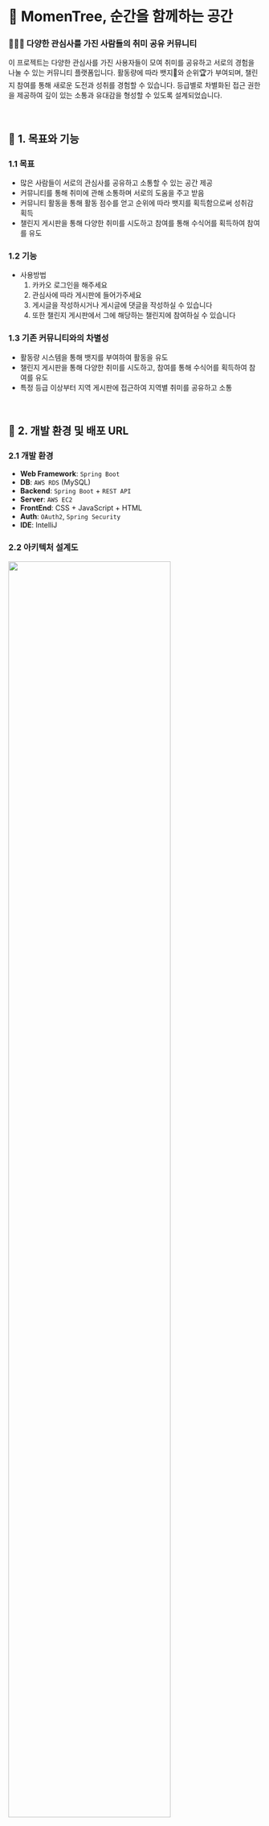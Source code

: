 # 🌿 MomenTree, 순간을 함께하는 공간

### 🧑‍🤝‍🧑 다양한 관심사를 가진 사람들의 취미 공유 커뮤니티

이 프로젝트는 다양한 관심사를 가진 사용자들이 모여 취미를 공유하고 서로의 경험을 나눌 수 있는 커뮤니티 플랫폼입니다.
활동량에 따라 뱃지🏅와 순위🏆가 부여되며, 챌린지 참여를 통해 새로운 도전과 성취를 경험할 수 있습니다.
등급별로 차별화된 접근 권한을 제공하여 깊이 있는 소통과 유대감을 형성할 수 있도록 설계되었습니다.

<br>

## 🚀 1. 목표와 기능

### 1.1 목표

- 많은 사람들이 서로의 관심사를 공유하고 소통할 수 있는 공간 제공
- 커뮤니티를 통해 취미에 관해 소통하며 서로의 도움을 주고 받음
- 커뮤니티 활동을 통해 활동 점수를 얻고 순위에 따라 뱃지를 획득함으로써 성취감 획득
- 챌린지 게시판을 통해 다양한 취미를 시도하고 참여를 통해 수식어를 획득하여 참여를 유도

### 1.2 기능

* 사용방법
    1. 카카오 로그인을 해주세요
    2. 관심사에 따라 게시판에 들어가주세요
    3. 게시글을 작성하시거나 게시글에 댓글을 작성하실 수 있습니다
    4. 또한 챌린지 게시판에서 그에 해당하는 챌린지에 참여하실 수 있습니다

### 1.3 기존 커뮤니티와의 차별성

* 활동량 시스템을 통해 뱃지를 부여하여 활동을 유도
* 챌린지 게시판을 통해 다양한 취미를 시도하고, 참여를 통해 수식어를 획득하여 참여를 유도
* 특정 등급 이상부터 지역 게시판에 접근하여 지역별 취미를 공유하고 소통

<br>

## 🔗 2. 개발 환경 및 배포 URL

### 2.1 개발 환경

- **Web Framework**: `Spring Boot`
- **DB**: `AWS RDS` (MySQL)
- **Backend**: `Spring Boot` + `REST API`
- **Server**: `AWS EC2`
- **FrontEnd**: CSS + JavaScript + HTML
- **Auth**: `OAuth2`, `Spring Security`
- **IDE**: IntelliJ

### 2.2 아키텍처 설계도

<img src="https://github.com/user-attachments/assets/02ea1f51-ceba-46b9-8925-ae83c0bcd3a2" width="80%">

### 2.3 서비스 URL 정보

- 실행 URL: http://52.78.95.78:8080/
- `GitHub` 레포: https://github.com/ESTsoft-Back-end-6th-2nd-project-team3/ESTsoft-2nd-Project

<br>

## 📅 3. 프로젝트 관리와 개발 일정

### 3.1 팀 구성

- **팀장**: 황승현
- **팀원**: 언형민, 이슬기, 전지현

### 3.2 개발 기간

- **개발 기간**: 2024년 10월 28일 - 2024년 11월 13일
- **최종 수정 및 문서화**: 2024년 11월 12일 - 2024년 11월 13일

### 3.2 WBS

- [Notion 타임라인](https://oreumi.notion.site/bc0f904de9ed4905b44b47815fb61ad7?v=0fec363373844f20a44ff85d287a77ee)

<br>

## 📓 4. 요구사항 명세와 기능 명세

### 4.1 요구사항 명세

<img src="https://github.com/user-attachments/assets/6809ef18-76ba-4876-9748-64123670165c" width="80%">

<br>

## ️ 📁 5. 프로젝트 구조

### 5.1 프로젝트 구조

<details>
  <summary>📂 ESTsoft-2st-Project</summary>
┣ 📂 .gradle<br>
┣ 📂 .idea<br>
┣ 📂 build<br>
┣ 📂 gradle<br>
┣ 📂 src<br>
┃ ┣ 📂 main<br>
┃ ┃ ┣ 📂 java<br>
┃ ┃ ┃ ┣ 📂 com.estsoft.estsoft2ndproject<br>
┃ ┃ ┃ ┃ ┣ 📂 config<br>
┃ ┃ ┃ ┃ ┃ ┣ 📜 JasyptConfigAES<br>
┃ ┃ ┃ ┃ ┃ ┗ 📜 WebSecurityConfig<br>
┃ ┃ ┃ ┃ ┣ 📂 controller<br>
┃ ┃ ┃ ┃ ┃ ┣ 📂 api<br>
┃ ┃ ┃ ┃ ┃ ┃ ┣ 📜 AdminController<br>
┃ ┃ ┃ ┃ ┃ ┃ ┣ 📜 CommentApiController<br>
┃ ┃ ┃ ┃ ┃ ┃ ┣ 📜 ImageController<br>
┃ ┃ ┃ ┃ ┃ ┃ ┣ 📜 MenuDataController<br>
┃ ┃ ┃ ┃ ┃ ┃ ┣ 📜 MyPageController<br>
┃ ┃ ┃ ┃ ┃ ┃ ┣ 📜 ObjectiveController<br>
┃ ┃ ┃ ┃ ┃ ┃ ┣ 📜 PostApiController<br>
┃ ┃ ┃ ┃ ┃ ┃ ┗ 📜 UserController<br>
┃ ┃ ┃ ┃ ┃ ┣ 📂 main<br>
┃ ┃ ┃ ┃ ┃ ┃ ┣ 📜 CustomErrorController<br>
┃ ┃ ┃ ┃ ┃ ┃ ┣ 📜 PageController<br>
┃ ┃ ┃ ┃ ┃ ┃ ┗ 📜 PostController<br>
┃ ┃ ┃ ┃ ┣ 📂 customException<br>
┃ ┃ ┃ ┃ ┃ ┗ 📜 AdditionalInformationRequireException<br>
┃ ┃ ┃ ┃ ┣ 📂 domain<br>
┃ ┃ ┃ ┃ ┃ ┣ 📂 dto<br>
┃ ┃ ┃ ┃ ┃ ┃ ┣ 📂 activityScore<br>
┃ ┃ ┃ ┃ ┃ ┃ ┃ ┣ 📜 ScoreRequestDTO<br>
┃ ┃ ┃ ┃ ┃ ┃ ┣ 📂 admin<br>
┃ ┃ ┃ ┃ ┃ ┃ ┃ ┣ 📜 PostListResponse<br>
┃ ┃ ┃ ┃ ┃ ┃ ┃ ┣ 📜 UserLevelRequest<br>
┃ ┃ ┃ ┃ ┃ ┃ ┃ ┗ 📜 UserListResponse<br>
┃ ┃ ┃ ┃ ┃ ┃ ┣ 📂 comment<br>
┃ ┃ ┃ ┃ ┃ ┃ ┃ ┣ 📜 CommentListResponseDTO<br>
┃ ┃ ┃ ┃ ┃ ┃ ┃ ┣ 📜 CommentRequestDTO<br>
┃ ┃ ┃ ┃ ┃ ┃ ┃ ┗ 📜 CommentResponseDTO<br>
┃ ┃ ┃ ┃ ┃ ┃ ┣ 📂 mypage<br>
┃ ┃ ┃ ┃ ┃ ┃ ┃ ┣ 📜 ObjectiveRequestDTO<br>
┃ ┃ ┃ ┃ ┃ ┃ ┃ ┣ 📜 PostResponseDTO<br>
┃ ┃ ┃ ┃ ┃ ┃ ┃ ┣ 📜 UserInfoRequestDTO<br>
┃ ┃ ┃ ┃ ┃ ┃ ┃ ┗ 📜 UserInfoResponseDTO<br>
┃ ┃ ┃ ┃ ┃ ┃ ┣ 📂 post<br>
┃ ┃ ┃ ┃ ┃ ┃ ┃ ┣ 📜 CommentResponseDTO<br>
┃ ┃ ┃ ┃ ┃ ┃ ┃ ┣ 📜 LikeRequestDTO<br>
┃ ┃ ┃ ┃ ┃ ┃ ┃ ┣ 📜 PostRequestDTO<br>
┃ ┃ ┃ ┃ ┃ ┃ ┃ ┗ 📜 PostResponseDTO<br>
┃ ┃ ┃ ┃ ┃ ┃ ┗ 📂 user<br>
┃ ┃ ┃ ┃ ┃ ┃ ┃ ┣ 📜 CustomUserDetails<br>
┃ ┃ ┃ ┃ ┃ ┃ ┃ ┣ 📜 RegisterRequestDTO<br>
┃ ┃ ┃ ┃ ┃ ┃ ┃ ┗ 📜 UserRequestDTO<br>
┃ ┃ ┃ ┃ ┃ ┣ 📜 ActivityScore<br>
┃ ┃ ┃ ┃ ┃ ┣ 📜 Category<br>
┃ ┃ ┃ ┃ ┃ ┣ 📜 Comment<br>
┃ ┃ ┃ ┃ ┃ ┣ 📜 Level<br>
┃ ┃ ┃ ┃ ┃ ┣ 📜 Likes<br>
┃ ┃ ┃ ┃ ┃ ┣ 📜 Objective<br>
┃ ┃ ┃ ┃ ┃ ┣ 📜 Post<br>
┃ ┃ ┃ ┃ ┃ ┣ 📜 PostType<br>
┃ ┃ ┃ ┃ ┃ ┣ 📜 Region<br>
┃ ┃ ┃ ┃ ┃ ┣ 📜 SubMenu<br>
┃ ┃ ┃ ┃ ┃ ┗ 📜 User<br>
┃ ┃ ┃ ┃ ┣ 📂 exception<br>
┃ ┃ ┃ ┃ ┃ ┣ 📜 CustomAccessDeniedHandler<br>
┃ ┃ ┃ ┃ ┃ ┣ 📜 GlobalExceptionHandler<br>  
┃ ┃ ┃ ┃ ┃ ┣ 📜 PostNotFoundException<br>  
┃ ┃ ┃ ┃ ┃ ┗ 📜 UserNotFoundException<br> 
┃ ┃ ┃ ┃ ┣ 📂 repository<br>
┃ ┃ ┃ ┃ ┃ ┣ 📜 ActivityScoreRepository<br>
┃ ┃ ┃ ┃ ┃ ┣ 📜 CategoryRepository<br>
┃ ┃ ┃ ┃ ┃ ┣ 📜 CommentRepository<br>
┃ ┃ ┃ ┃ ┃ ┣ 📜 LikesRepository<br>
┃ ┃ ┃ ┃ ┃ ┣ 📜 ObjectiveRepository<br>
┃ ┃ ┃ ┃ ┃ ┣ 📜 PostRepository<br>
┃ ┃ ┃ ┃ ┃ ┣ 📜 RegionRepository<br>
┃ ┃ ┃ ┃ ┃ ┗ 📜 UserRepository<br>
┃ ┃ ┃ ┃ ┣ 📂 service<br>
┃ ┃ ┃ ┃ ┃ ┣ 📜 AdminService<br>
┃ ┃ ┃ ┃ ┃ ┣ 📜 CommentService<br>
┃ ┃ ┃ ┃ ┃ ┣ 📜 MenuDataService<br>
┃ ┃ ┃ ┃ ┃ ┣ 📜 MyPageService<br>
┃ ┃ ┃ ┃ ┃ ┣ 📜 ObjectiveService<br>
┃ ┃ ┃ ┃ ┃ ┣ 📜 PostService<br>
┃ ┃ ┃ ┃ ┃ ┗ 📜 UserService<br>
┃ ┃ ┃ ┃ ┗ 📜 EsTsoft2ndProjectApplication<br>
┃ ┃ ┣ 📂 resources<br>
┃ ┃ ┃ ┣ 📂 sql<br>
┃ ┃ ┃ ┃ ┗ 📜 Untitled.sql<br>
┃ ┃ ┃ ┣ 📂 static<br>
┃ ┃ ┃ ┃ ┣ 📂 css<br>
┃ ┃ ┃ ┃ ┃ ┣ 📜 base.css<br>
┃ ┃ ┃ ┃ ┃ ┗ 📜 reset.css<br>
┃ ┃ ┃ ┃ ┣ 📂 images<br>
┃ ┃ ┃ ┃ ┃ ┗ 📜 logo.png<br>
┃ ┃ ┃ ┃ ┣ 📂 img<br>
┃ ┃ ┃ ┃ ┃ ┗ 📜 kakao-icon.svg<br>
┃ ┃ ┃ ┃ ┣ 📂 js<br>
┃ ┃ ┃ ┃ ┗ ┗ 📜 bulletin-board-list.js<br>
┃ ┃ ┃ ┗ 📂 templates<br>
┃ ┃ ┃ ┃ ┣ 📂 fragment<br>
┃ ┃ ┃ ┃ ┃ ┣ 📜 admin-board-list.html<br>
┃ ┃ ┃ ┃ ┃ ┣ 📜 board-list.html<br>
┃ ┃ ┃ ┃ ┃ ┣ 📜 bulletin-board-list.html<br>
┃ ┃ ┃ ┃ ┃ ┣ 📜 category.html<br>
┃ ┃ ┃ ┃ ┃ ┣ 📜 category-best.html<br>
┃ ┃ ┃ ┃ ┃ ┣ 📜 category-name.html<br>
┃ ┃ ┃ ┃ ┃ ┣ 📜 edit-objective.html<br>
┃ ┃ ┃ ┃ ┃ ┣ 📜 edit-profile.html<br>
┃ ┃ ┃ ┃ ┃ ┣ 📜 main-page-best.html<br>
┃ ┃ ┃ ┃ ┃ ┣ 📜 main-page-signin.html<br>
┃ ┃ ┃ ┃ ┃ ┣ 📜 my-objective.html<br>
┃ ┃ ┃ ┃ ┃ ┣ 📜 mypage-profile.html<br>
┃ ┃ ┃ ┃ ┃ ┣ 📜 participated-challenge.html<br>
┃ ┃ ┃ ┃ ┃ ┣ 📜 register.html<br>
┃ ┃ ┃ ┃ ┃ ┣ 📜 search-all.html<br>
┃ ┃ ┃ ┃ ┃ ┣ 📜 view-comment.html<br>
┃ ┃ ┃ ┃ ┃ ┣ 📜 view-post.html<br>
┃ ┃ ┃ ┃ ┃ ┗ 📜 write-post.html<br>
┃ ┃ ┃ ┃ ┣ 📂 post<br>
┃ ┃ ┃ ┃ ┃ ┣ 📜 create-post.html<br>
┃ ┃ ┃ ┃ ┃ ┣ 📜 view-post.html<br>
┃ ┃ ┃ ┃ ┃ ┣ 📜 view-post-all.html<br>
┃ ┃ ┃ ┃ ┃ ┣ 📜 view-post-by-category.html<br>
┃ ┃ ┃ ┃ ┃ ┗ 📜 view-search-results.html<br>
┃ ┃ ┃ ┃ ┣ 📂 testHtml<br>
┃ ┃ ┃ ┃ ┃ ┣ 📜 comment-test.html<br>
┃ ┃ ┃ ┃ ┃ ┣ 📜 index.html<br>
┃ ┃ ┃ ┃ ┃ ┗ 📜 objectives_stats.html<br>
┃ ┃ ┃ ┗ 📜 application.yml<br>
┣ 📂 test<br>
┣ 📜 .gitignore<br>
┣ 📜 build.gradle<br>
┣ 📜 gradlew<br>
┣ 📜 README.md<br>
┗ 📜 settings.gradle<br>
</details>

<br>

### 5.2 데이터베이스 구조

- [DBDiagram](https://dbdiagram.io/d/6721d847b4216d5a28b12345)

<br>

### ERD

  <img src="https://github.com/user-attachments/assets/de305903-dfd0-40e6-b00b-4842088d0bd9" width="80%">

#### 📍 스키마 주요 사항

- **LIKES**
    - `like_type`: 게시글, 댓글 구분
    - `target_id`: 게시글, 댓글 id
- **POST**
    - `post_type`: 카테고리, 지역, 챌린지, 공지사항 구분
    - `category_id`: 카테고리, 지역 id

<br>

## 🖥️ 6. UI 구성 및 화면 정의서

### 6.1 메뉴 구조도

<img src="https://github.com/user-attachments/assets/95cd8bad-2603-4e04-9a54-e01d38152722" width="50%">

### 6.1 화면 정의서

| 화면 이름     | 화면 이미지                                                                                                  | 설명                                                                                                                                                                                                            |
|-----------|---------------------------------------------------------------------------------------------------------|---------------------------------------------------------------------------------------------------------------------------------------------------------------------------------------------------------------|
| 메인 화면     | <img src="https://github.com/user-attachments/assets/db13ef90-647c-4268-8663-48491e0e7ddd" width="50%"> | - 오늘의 베스트 게시글: 가장 인기 있는 게시글을 표시 <br> - 이달의 활동왕: 활동 점수가 높은 사용자 표시 <br> - 최근 게시글 목록: 최신 게시글을 빠르게 확인 <br> - 챌린지 참여 게시글 목록: 현재 진행 중인 챌린지 관련 게시글 표시                                                                |
| 챌린지 화면    | <img src="https://github.com/user-attachments/assets/5a427f69-bdae-4c6a-9ed4-fbd50bbb4be8" width="50%"> | - 카테고리 선택: 사용자가 특정 챌린지 카테고리를 선택할 수 있음 <br> - 오늘의 챌린지 베스트: 오늘 가장 인기 있는 챌린지 게시글 <br> - 이번 주 챌린지 베스트: 이번 주 동안 인기 있는 챌린지 게시글 <br> - 챌린지 게시글 목록: 선택한 챌린지에 대한 모든 게시글 표시 <br> - 챌린지 순위: 해당 챌린지에서 활동 점수가 높은 사용자 순위 표시 |
| 게시판 화면    | <img src="https://github.com/user-attachments/assets/145783d9-6d87-4eb1-b7ae-a4ab328b0319" width="50%"> | - 게시판에 해당하는 게시글 목록: 해당 게시판에 포함된 모든 게시글 표시 <br> - 게시판의 베스트 게시글: 인기 있는 게시글 순위로 표시 <br> - 게시판 하위 목록: 특정 주제나 카테고리의 세부 목록                                                                                          |
| 게시글 작성 화면 | <img src="https://github.com/user-attachments/assets/1df06c84-3a2a-4d27-a357-9c639359fe8c" width="50%"> | - 게시글 작성 폼: 사용자가 글 작성 시 텍스트와 이미지를 입력할 수 있는 폼                                                                                                                                                                  |
| 회원 가입 화면  | <img src="https://github.com/user-attachments/assets/eb396ac8-b926-4da5-964b-f814db9c634c" width="50%"> | - 사용자 회원가입: 새로운 사용자가 가입할 때 닉네임, 한줄 소개, SNS 링크를 입력할 수 있는 폼                                                                                                                                                     |
| 마이페이지 화면  | <img src="https://github.com/user-attachments/assets/800003bd-f215-42f5-b070-b158ab118d51" width="50%"> | - 목표를 확인하고 수정: 사용자가 자신의 목표를 설정하거나 수정 가능 <br> - 참여한 챌린지 확인: 사용자가 참여한 챌린지 목록을 확인                                                                                                                                |

<br>

## 🛠️ 7. 과업 및 기능 구현

### 7.1 주요 과업

- **알림 서비스**: 댓글, 공지사항 등의 알림 기능 제공
- **일반 로그인 및 회원가입**: OAuth2 외 일반 로그인ㆍ회원가입 기능 구현
- **등급 부여 시스템**: 활동 점수에 따른 등급 부여 구체화
- **이미지 삽입 기능**: 게시글 본문에 사진 삽입 기능 지원
- **닉네임 중복 방지**: 회원가입 시 닉네임 중복 검사
- **닉네임 변경 동시성 해결**: 다중 사용자 환경에서 닉네임 변경 시 발생할 수 있는 동시성 문제 해결
- **연속 클릭 방지**: 데이터 전송 시 연속 클릭 방지로 중복 전송 방지

<br>

## ⚠️ 8. 에러 및 트러블슈팅 히스토리

### 8.1 에러 사례 및 해결 과정

- **Spring Security 로그인 과정 중 Exception 처리 문제**
    - 발생 문제: 로그인 중 발생한 Exception이 `ControllerAdvice`에서 처리되지 않음
    - 해결 방법: Spring Security에서 발생하는 Exception은 `security filter chain`에서 처리해야
      하며, `.oauth2Login(oauth2 -> oauth2.failureHandler())`를 통해 Exception을 처리하도록 수정

- **Spring Security 리다이렉션 이후 CORS 에러**
    - 발생 문제: 리다이렉션 이후 카카오 로그인 진행 시 CORS 에러 발생
    - 해결 방법: 가입 페이지에서 서버로 `form` 데이터를 전송 후 응답을 받고 카카오 로그인 URL로 로그인 요청을 전송하여 해결

- **JavaScript에서 onclick 함수와 Thymeleaf 변수 사용 시 SyntaxError**
    - 발생 문제: `onclick` 함수 내에 Thymeleaf 변수를 사용 시 `SyntaxError` 발생
    - 해결 방법: `onclick`을 `th:onclick`으로 변경하고, `th:onclick="함수명(this.getAttribute('변수명'))"` 형식으로 함수를 호출하여 변수 할당을 적용


- **좋아요와 좋아요 취소 로직 통합 문제**
    - 발생 문제: 게시글 상세 페이지에서 좋아요 버튼을 눌러도 화면에 변경사항이 반영되지 않음
    - 원인 분석: toggleLike 메소드 하나로 좋아요와 좋아요 취소를 모두 처리하려다 보니, JavaScript의 렌더링 문제가 발생하여 좋아요 상태가 제대로 렌더링되지 않음
    - 해결 방법: 좋아요와 좋아요 취소 기능을 각각의 메소드 (like와 unlike)로 분리하여 각 상태에 따른 동작을 명확히 처리하도록 수정

- **좋아요 수 표시 문제**
    - 발생 문제: 좋아요 버튼을 누르면 글자 상태는 변경되지만, 좋아요 수가 화면에 업데이트되지 않음
    - 원인 분석: HTML의 span 태그에 타임리프(th:text)로 좋아요 수를 표시했으나, 초기값이 없을 경우 요소가 렌더링되지 않아 동적 업데이트가 불가능함
    - 해결 방법: 초기값이 없더라도 span 태그를 유지하여 좋아요 수가 0일 때도 빈 요소가 남아 동적으로 업데이트될 수 있도록 수정

- **좋아요 연속 클릭 시 에러 발생 문제**
    - 발생 문제: 연속해서 좋아요 버튼을 클릭할 경우, 좋아요 취소가 계속 누적되면서 서버에서 오류 발생
    - 원인 분석: 연속 클릭으로 인해 post의 like_count 값이 음수로 감소하고, 삭제할 like 데이터가 없어서 서버에서 500 오류 발생
      해결 방법:
    - 서버 측 조치: 컨트롤러에서 like 데이터가 존재하는지 확인한 후, 있을 때만 like 데이터 추가와 post count 증가를 처리
      클라이언트 측 조치: JavaScript에서 좋아요 버튼을 클릭할 때 버튼을 일시적으로 비활성화하고, 서버 응답이 완료된 후 버튼을 다시 활성화하는 로직을 추가하여 중복 클릭을 방지

<br>

## 📋 9. 참고 자료

### 9.1 참고 스타일 및 디자인

- **GitHub 블로그 스타일 참조**
    - [GitHub Engineering Blog](https://github.blog/category/engineering/)을 참고하여 UI/UX 디자인과 레이아웃에 반영

### 9.2 타임리프 템플릿 조각

- **Spring MVC - 타임리프(Thymeleaf) 템플릿 조각과 레이아웃**
    - `th:fragment`, `th:replace` 등을 사용하여 템플릿 구조를 구성하고 레이아웃을 관리

### 9.3 레퍼런스 이미지

| 참고 사이트                                                                                                   |
|----------------------------------------------------------------------------------------------------------|
| <img src="https://github.com/user-attachments/assets/46dbdffa-f4a6-4dc7-b574-e2f37317aa7d" width="100%"> |
